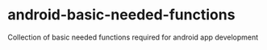 # android-basic-needed-functions
Collection of basic needed functions required for android app development
